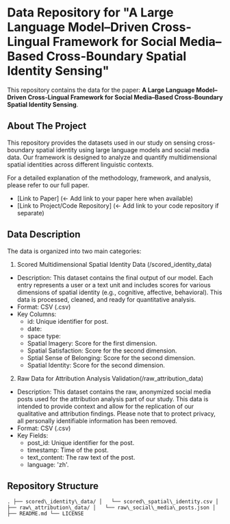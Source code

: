 # Data Repository for "A Large Language Model–Driven Cross-Lingual Framework for Social Media–Based Cross-Boundary Spatial Identity Sensing"

This repository contains the data for the paper: **A Large Language Model–Driven Cross-Lingual Framework for Social Media–Based Cross-Boundary Spatial Identity Sensing**.

## About The Project

This repository provides the datasets used in our study on sensing cross-boundary spatial identity using large language models and social media data. Our framework is designed to analyze and quantify multidimensional spatial identities across different linguistic contexts.

For a detailed explanation of the methodology, framework, and analysis, please refer to our full paper.

- [Link to Paper] (<- Add link to your paper here when available)
- [Link to Project/Code Repository] (<- Add link to your code repository if separate)

## Data Description

The data is organized into two main categories:

1. Scored Multidimensional Spatial Identity Data (/scored_identity_data)

- Description: This dataset contains the final output of our model. Each entry represents a user or a text unit and includes scores for various dimensions of spatial identity (e.g., cognitive, affective, behavioral). This data is processed, cleaned, and ready for quantitative analysis.
- Format: CSV (.csv)
- Key Columns:
  - id: Unique identifier for post.
  - date:
  - space type: 
  - Spatial Imagery: Score for the first dimension.
  - Spatial Satisfaction: Score for the second dimension.
  - Sptial Sense of Belonging: Score for the second dimension.
  - Spatial Identity: Score for the second dimension.
  
2. Raw Data for Attribution Analysis Validation(/raw_attribution_data)

- Description: This dataset contains the raw, anonymized social media posts used for the attribution analysis part of our study. This data is intended to provide context and allow for the replication of our qualitative and attribution findings. Please note that to protect privacy, all personally identifiable information has been removed.
- Format: CSV (.csv)
- Key Fields:
  - post_id: Unique identifier for the post.
  - timestamp: Time of the post.
  - text_content: The raw text of the post.
  - language: 'zh'.

## Repository Structure
`
.
├── scored\_identity\_data/
│   └── scored\_spatial\_identity.csv
│
├── raw\_attribution\_data/
│   └── raw\_social\_media\_posts.json
│
├── README.md
└── LICENSE
`


